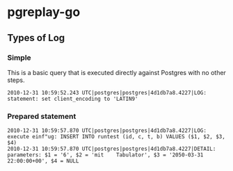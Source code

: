 # pgreplay-go

## Types of Log

### Simple

This is a basic query that is executed directly against Postgres with no
other steps.

```
2010-12-31 10:59:52.243 UTC|postgres|postgres|4d1db7a8.4227|LOG:  statement: set client_encoding to 'LATIN9'
```

### Prepared statement

```
2010-12-31 10:59:57.870 UTC|postgres|postgres|4d1db7a8.4227|LOG:  execute einf"ug: INSERT INTO runtest (id, c, t, b) VALUES ($1, $2, $3, $4)
2010-12-31 10:59:57.870 UTC|postgres|postgres|4d1db7a8.4227|DETAIL:  parameters: $1 = '6', $2 = 'mit    Tabulator', $3 = '2050-03-31 22:00:00+00', $4 = NULL
```
